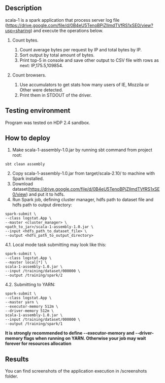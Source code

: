 ## Description

scala-1 is a spark application that process server log file (https://drive.google.com/file/d/0B4eU5TenoBPjZllmdTVfRS1xSE0/view?usp=sharing) and execute the operations below.

1. Count bytes.
    1. Count average bytes per request by IP and total bytes by IP.
    2. Sort output by total amount of bytes.
    3. Print top-5 in console and save other output to CSV file with rows as next: IP,175.5,109854.

2. Count browsers.
    1. Use accumulators to get stats how many users of IE, Mozzila or Other were detected.
    2. Print them in STDOUT of the driver.

## Testing environment

Program was tested on HDP 2.4 sandbox.

## How to deploy

1. Make scala-1-assembly-1.0.jar by running sbt command from project root:
```
sbt clean assembly
```
2. Copy scala-1-assembly-1.0.jar from target/scala-2.10/ to machine with Spark installed.
3. Download dataset(https://drive.google.com/file/d/0B4eU5TenoBPjZllmdTVfRS1xSE0/view) and put it to hdfs.
4. Run Spark job, defining cluster manager, hdfs path to dataset file and hdfs path to output directory:
```
spark-submit \
--class logstat.App \
--master <cluster_manager> \
<path_to_jar>/scala-1-assembly-1.0.jar \
--input <hdfs_path_to_dataset_file> \
--output <hdfs_path_to_output_directory>
```
4.1. Local mode task submitting may look like this:
```
spark-submit \
--class logstat.App \
--master local[*] \
scala-1-assembly-1.0.jar \
--input /training/dataset/000000 \
--output /training/spark/2
```
4.2. Submitting to YARN:
```
spark-submit \
--class logstat.App \
--master yarn \
--executor-memory 512m \
--driver-memory 512m \
scala-1-assembly-1.0.jar \
--input /training/dataset/000000 \
--output /training/spark/1
```
**It is strongly recommended to define --executor-memory and --driver-memory flags when running on YARN. Otherwise your job may wait forever for resources allocation**

## Results

You can find screenshots of the application execution in /screenshots folder.